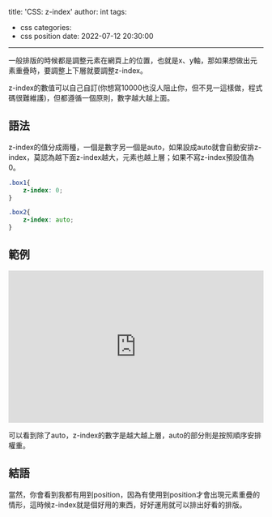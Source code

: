 title: 'CSS: z-index'
author: int
tags:
  - css
categories:
  - css position
date: 2022-07-12 20:30:00
---
一般排版的時候都是調整元素在網頁上的位置，也就是x、y軸，那如果想做出元素重疊時，要調整上下層就要調整z-index。

z-index的數值可以自己自訂(你想寫10000也沒人阻止你，但不見一這樣做，程式碼很難維護)，但都遵循一個原則，數字越大越上面。

## 語法
z-index的值分成兩種，一個是數字另一個是auto，如果設成auto就會自動安排z-index，莫認為越下面z-index越大，元素也越上層；如果不寫z-index預設值為0。

```css
.box1{
	z-index: 0;
}

.box2{
	z-index: auto;
}
```

## 範例

<iframe height="300" style="width: 100%;" scrolling="no" title="z-index" src="https://codepen.io/intHuang/embed/WNzGwPE?default-tab=html%2Cresult" frameborder="no" loading="lazy" allowtransparency="true" allowfullscreen="true">
  See the Pen <a href="https://codepen.io/intHuang/pen/WNzGwPE">
  z-index</a> by int (<a href="https://codepen.io/intHuang">@intHuang</a>)
  on <a href="https://codepen.io">CodePen</a>.
</iframe>

可以看到除了auto，z-index的數字是越大越上層，auto的部分則是按照順序安排權重。

## 結語
當然，你會看到我都有用到position，因為有使用到position才會出現元素重疊的情形，這時候z-index就是個好用的東西，好好運用就可以排出好看的排版。
